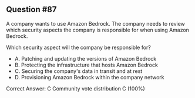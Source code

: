 ## Question #87

A company wants to use Amazon Bedrock. The company needs to review which security aspects the company is responsible for when using Amazon Bedrock.

Which security aspect will the company be responsible for?

- A. Patching and updating the versions of Amazon Bedrock
- B. Protecting the infrastructure that hosts Amazon Bedrock
- C. Securing the company's data in transit and at rest
- D. Provisioning Amazon Bedrock within the company network 

Correct Answer: 
C Community vote distribution C (100%)